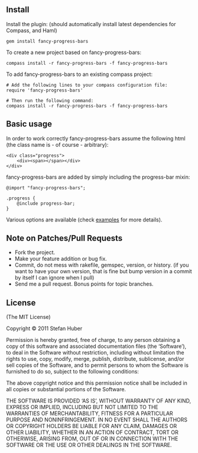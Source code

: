 ## Install

Install the plugin: (should automatically install latest dependencies for Compass, and Haml)

    gem install fancy-progress-bars

To create a new project based on fancy-progress-bars:

    compass install -r fancy-progress-bars -f fancy-progress-bars

To add fancy-progress-bars to an existing compass project:

    # Add the following lines to your compass configuration file:
    require 'fancy-progress-bars'

    # Then run the following command:
    compass install -r fancy-progress-bars -f fancy-progress-bars

## Basic usage

In order to work correctly fancy-progress-bars assume the following html (the class name is - of course - arbitrary):

    <div class="progress">
        <div><span></span></div>
    </div>

fancy-progress-bars are added by simply including the progress-bar mixin:

    @import "fancy-progress-bars";

    .progress {
        @include progress-bar;
    }

Various options are available (check [examples](https://github.com/MSNexploder/fancy-progress-bars/tree/master/example) for more details).

## Note on Patches/Pull Requests

* Fork the project.
* Make your feature addition or bug fix.
* Commit, do not mess with rakefile, gemspec, version, or history. (if you want to have your own version, that is fine but bump version in a commit by itself I can ignore when I pull)
* Send me a pull request. Bonus points for topic branches.

## License

(The MIT License)

Copyright © 2011 Stefan Huber

Permission is hereby granted, free of charge, to any person obtaining a copy of this software and associated documentation files (the ‘Software’), to deal in the Software without restriction, including without limitation the rights to use, copy, modify, merge, publish, distribute, sublicense, and/or sell copies of the Software, and to permit persons to whom the Software is furnished to do so, subject to the following conditions:

The above copyright notice and this permission notice shall be included in all copies or substantial portions of the Software.

THE SOFTWARE IS PROVIDED ‘AS IS’, WITHOUT WARRANTY OF ANY KIND, EXPRESS OR IMPLIED, INCLUDING BUT NOT LIMITED TO THE WARRANTIES OF MERCHANTABILITY, FITNESS FOR A PARTICULAR PURPOSE AND NONINFRINGEMENT. IN NO EVENT SHALL THE AUTHORS OR COPYRIGHT HOLDERS BE LIABLE FOR ANY CLAIM, DAMAGES OR OTHER LIABILITY, WHETHER IN AN ACTION OF CONTRACT, TORT OR OTHERWISE, ARISING FROM, OUT OF OR IN CONNECTION WITH THE SOFTWARE OR THE USE OR OTHER DEALINGS IN THE SOFTWARE.
